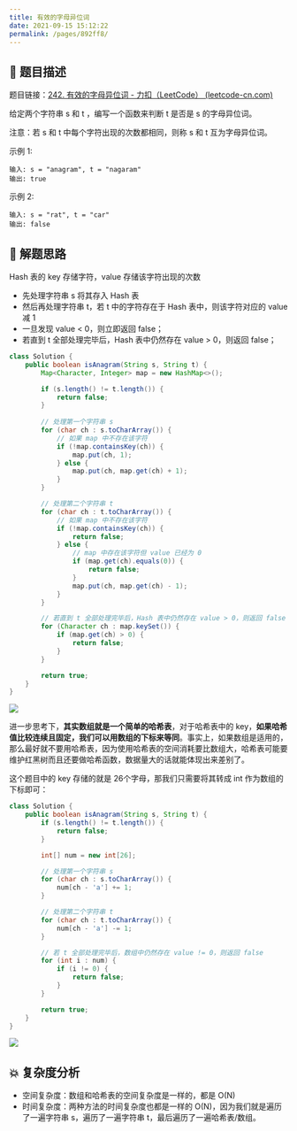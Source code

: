```yaml
---
title: 有效的字母异位词
date: 2021-09-15 15:12:22
permalink: /pages/892ff8/
---
```


## 📃 题目描述

题目链接：[242. 有效的字母异位词 - 力扣（LeetCode） (leetcode-cn.com)](https://leetcode-cn.com/problems/valid-anagram/)

给定两个字符串 s 和 t ，编写一个函数来判断 t 是否是 s 的字母异位词。

注意：若 s 和 t 中每个字符出现的次数都相同，则称 s 和 t 互为字母异位词。

示例 1:

```
输入: s = "anagram", t = "nagaram"
输出: true
```

示例 2:

```
输入: s = "rat", t = "car"
输出: false
```

## 🔔 解题思路

Hash 表的 key 存储字符，value 存储该字符出现的次数

- 先处理字符串 s 将其存入 Hash 表
- 然后再处理字符串 t，若 t 中的字符存在于 Hash 表中，则该字符对应的 value 减 1
- 一旦发现 value < 0，则立即返回 false；
- 若直到 t 全部处理完毕后，Hash 表中仍然存在 value > 0，则返回 false；


```java
class Solution {
    public boolean isAnagram(String s, String t) {
        Map<Character, Integer> map = new HashMap<>();

        if (s.length() != t.length()) {
            return false;
        }
        
        // 处理第一个字符串 s
        for (char ch : s.toCharArray()) {
            // 如果 map 中不存在该字符
            if (!map.containsKey(ch)) {
                map.put(ch, 1);
            } else {
                map.put(ch, map.get(ch) + 1);
            }
        }

        // 处理第二个字符串 t
        for (char ch : t.toCharArray()) {
            // 如果 map 中不存在该字符
            if (!map.containsKey(ch)) {
                return false;
            } else {
                // map 中存在该字符但 value 已经为 0
                if (map.get(ch).equals(0)) {
                    return false;
                }
                map.put(ch, map.get(ch) - 1);
            }
        }

        // 若直到 t 全部处理完毕后，Hash 表中仍然存在 value > 0，则返回 false
        for (Character ch : map.keySet()) {
            if (map.get(ch) > 0) {
                return false;
            }
        }

        return true;
    }
}
```

![](https://gitee.com/veal98/images/raw/master/img/20210915154849.png)



进一步思考下，**其实数组就是一个简单的哈希表**，对于哈希表中的 key，**如果哈希值比较连续且固定，我们可以用数组的下标来等同**。事实上，如果数组是适用的，那么最好就不要用哈希表，因为使用哈希表的空间消耗要比数组大，哈希表可能要维护红黑树而且还要做哈希函数，数据量大的话就能体现出来差别了。 

这个题目中的 key 存储的就是 26个字母，那我们只需要将其转成 int 作为数组的下标即可：

```java
class Solution {
    public boolean isAnagram(String s, String t) {
        if (s.length() != t.length()) {
            return false;
        }

        int[] num = new int[26];

        // 处理第一个字符串 s
        for (char ch : s.toCharArray()) {
            num[ch - 'a'] += 1;
        }

        // 处理第二个字符串 t
        for (char ch : t.toCharArray()) {
            num[ch - 'a'] -= 1;
        }

        // 若 t 全部处理完毕后，数组中仍然存在 value != 0，则返回 false
        for (int i : num) {
            if (i != 0) {
                return false;
            }
        }

        return true;
    }
}
```

![](https://gitee.com/veal98/images/raw/master/img/20210915155935.png)

## 💥 复杂度分析

- 空间复杂度：数组和哈希表的空间复杂度是一样的，都是 O(N)
- 时间复杂度：两种方法的时间复杂度也都是一样的 O(N)，因为我们就是遍历了一遍字符串 s，遍历了一遍字符串 t，最后遍历了一遍哈希表/数组。